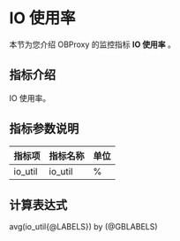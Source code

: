 # IO 使用率

本节为您介绍 OBProxy 的监控指标 **IO 使用率** 。

## 指标介绍

IO 使用率。

## 指标参数说明

| **指标项** |      **指标名称**       | **单位** |
|---------|---------------------|--------|
| io_util  | io_util | %     |

## 计算表达式

avg(io_util{@LABELS}) by (@GBLABELS)
